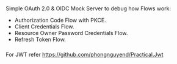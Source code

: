 ###
Simple OAuth 2.0 & OIDC Mock Server to debug how Flows work:
- Authorization Code Flow with PKCE.
- Client Credentials Flow.
- Resource Owner Password Credentials Flow.
- Refresh Token Flow.

###
For JWT refer https://github.com/phongnguyend/Practical.Jwt
